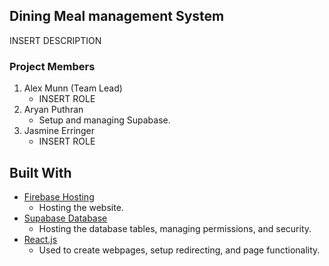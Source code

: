 ## Dining Meal management System
INSERT DESCRIPTION

### Project Members
1. Alex Munn (Team Lead)
    - INSERT ROLE
2. Aryan Puthran
    - Setup and managing Supabase.
3. Jasmine Erringer
    - INSERT ROLE

## Built With
  - [Firebase Hosting](https://firebase.google.com/docs/hosting)
    - Hosting the website.
  - [Supabase Database](https://supabase.com/)
    - Hosting the database tables, managing permissions, and security.
  - [React.js](https://react.dev/)
    - Used to create webpages, setup redirecting, and page functionality.
